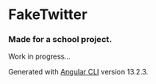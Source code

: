 # FakeTwitter

### Made for a school project.

Work in progress...

Generated with [Angular CLI](https://github.com/angular/angular-cli) version 13.2.3.
